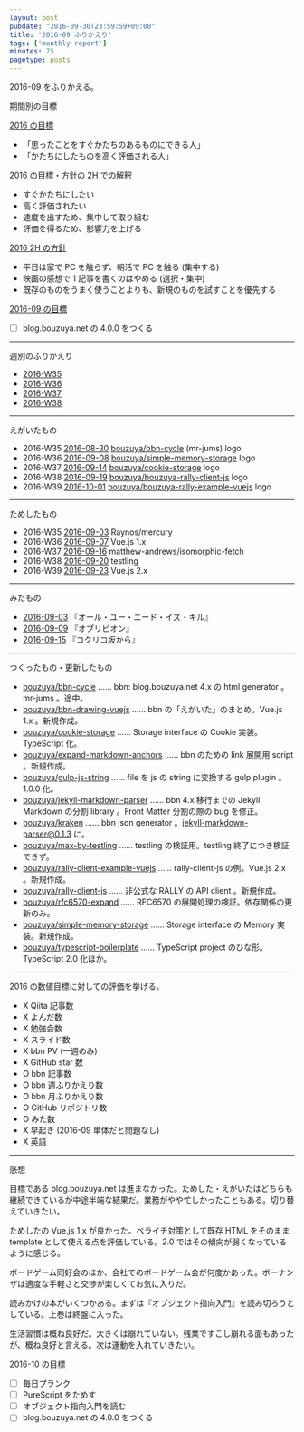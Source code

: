 ```yaml
---
layout: post
pubdate: "2016-09-30T23:59:59+09:00"
title: '2016-09 ふりかえり'
tags: ['monthly report']
minutes: 75
pagetype: posts
---
```

2016-09 をふりかえる。

期間別の目標

[2016 の目標][2015-12-31]

- 「思ったことをすぐかたちのあるものにできる人」
- 「かたちにしたものを高く評価される人」

[2016 の目標・方針の 2H での解釈][2016-07-31]

- すぐかたちにしたい
- 高く評価されたい
- 速度を出すため、集中して取り組む
- 評価を得るため、影響力を上げる

[2016 2H の方針][2016-07-31]

- 平日は家で PC を触らず、朝活で PC を触る (集中する)
- 映画の感想で 1 記事を書くのはやめる (選択・集中)
- 既存のものをうまく使うことよりも、新規のものを試すことを優先する

[2016-09 の目標][2016-08-31]

- [ ] blog.bouzuya.net の 4.0.0 をつくる

-----

週別のふりかえり

- [2016-W35][2016-09-04]
- [2016-W36][2016-09-11]
- [2016-W37][2016-09-18]
- [2016-W38][2016-09-25]

-----

えがいたもの

- 2016-W35 [2016-08-30][] [bouzuya/bbn-cycle][] (mr-jums) logo
- 2016-W36 [2016-09-08][] [bouzuya/simple-memory-storage][] logo
- 2016-W37 [2016-09-14][] [bouzuya/cookie-storage][] logo
- 2016-W38 [2016-09-19][] [bouzuya/bouzuya-rally-client-js][] logo
- 2016-W39 [2016-10-01][] [bouzuya/bouzuya-rally-example-vuejs][] logo

-----

ためしたもの

- 2016-W35 [2016-09-03][] Raynos/mercury
- 2016-W36 [2016-09-07][] Vue.js 1.x
- 2016-W37 [2016-09-16][] matthew-andrews/isomorphic-fetch
- 2016-W38 [2016-09-20][] testling
- 2016-W39 [2016-09-23][] Vue.js 2.x

-----

みたもの

- [2016-09-03][] 『オール・ユー・ニード・イズ・キル』
- [2016-09-09][] 『オブリビオン』
- [2016-09-15][] 『コクリコ坂から』

-----

つくったもの・更新したもの

- [bouzuya/bbn-cycle][] …… bbn: blog.bouzuya.net 4.x の html generator 。mr-jums 。途中。
- [bouzuya/bbn-drawing-vuejs][] …… bbn の「えがいた」のまとめ。Vue.js 1.x 。新規作成。
- [bouzuya/cookie-storage][] …… Storage interface の Cookie 実装。TypeScript 化。
- [bouzuya/expand-markdown-anchors][] …… bbn のための link 展開用 script 。新規作成。
- [bouzuya/gulp-js-string][] …… file を js の string に変換する gulp plugin 。 1.0.0 化。
- [bouzuya/jekyll-markdown-parser][] …… bbn 4.x 移行までの Jekyll Markdown の分割 library 。Front Matter 分割の際の bug を修正。
- [bouzuya/kraken][] …… bbn json generator 。jekyll-markdown-parser@0.1.3 に。
- [bouzuya/max-by-testling][] …… testling の検証用。testling 終了につき検証できず。
- [bouzuya/rally-client-example-vuejs][] …… rally-client-js の例。Vue.js 2.x 。新規作成。
- [bouzuya/rally-client-js][] …… 非公式な RALLY の API client 。新規作成。
- [bouzuya/rfc6570-expand][] …… RFC6570 の展開処理の検証。依存関係の更新のみ。
- [bouzuya/simple-memory-storage][] …… Storage interface の Memory 実装。新規作成。
- [bouzuya/typescript-boilerplate][] …… TypeScript project のひな形。TypeScript 2.0 化ほか。

-----

2016 の数値目標に対しての評価を挙げる。

- X Qiita 記事数
- X よんだ数
- X 勉強会数
- X スライド数
- X bbn PV (一週のみ)
- X GitHub star 数
- O bbn 記事数
- O bbn 週ふりかえり数
- O bbn 月ふりかえり数
- O GitHub リポジトリ数
- O みた数
- X 早起き (2016-09 単体だと問題なし)
- X 英語

-----

感想

目標である blog.bouzuya.net は進まなかった。ためした・えがいたはどちらも継続できているが中途半端な結果だ。業務がやや忙しかったこともある。切り替えていきたい。

ためしたの Vue.js 1.x が良かった。ペライチ対策として既存 HTML をそのまま template として使える点を評価している。2.0 ではその傾向が弱くなっているように感じる。

ボードゲーム同好会のほか、会社でのボードゲーム会が何度かあった。ボーナンザは適度な手軽さと交渉が楽しくてお気に入りだ。

読みかけの本がいくつかある。まずは『オブジェクト指向入門』を読み切ろうとしている。上巻は終盤に入った。

生活習慣は概ね良好だ。大きくは崩れていない。残業ですこし崩れる面もあったが、概ね良好と言える。次は運動を入れていきたい。

2016-10 の目標

- [ ] 毎日プランク
- [ ] PureScript をためす
- [ ] オブジェクト指向入門を読む
- [ ] blog.bouzuya.net の 4.0.0 をつくる

[2015-12-31]: http://blog.bouzuya.net/2015/12/31/
[2016-07-31]: http://blog.bouzuya.net/2016/07/31/
[2016-08-30]: http://blog.bouzuya.net/2016/08/30/
[2016-08-31]: http://blog.bouzuya.net/2016/08/31/
[2016-09-03]: http://blog.bouzuya.net/2016/09/03/
[2016-09-04]: http://blog.bouzuya.net/2016/09/04/
[2016-09-07]: http://blog.bouzuya.net/2016/09/07/
[2016-09-08]: http://blog.bouzuya.net/2016/09/08/
[2016-09-09]: http://blog.bouzuya.net/2016/09/09/
[2016-09-11]: http://blog.bouzuya.net/2016/09/11/
[2016-09-14]: http://blog.bouzuya.net/2016/09/14/
[2016-09-15]: http://blog.bouzuya.net/2016/09/15/
[2016-09-16]: http://blog.bouzuya.net/2016/09/16/
[2016-09-18]: http://blog.bouzuya.net/2016/09/18/
[2016-09-19]: http://blog.bouzuya.net/2016/09/19/
[2016-09-20]: http://blog.bouzuya.net/2016/09/20/
[2016-09-23]: http://blog.bouzuya.net/2016/09/23/
[2016-09-25]: http://blog.bouzuya.net/2016/09/25/
[2016-10-01]: http://blog.bouzuya.net/2016/10/01/
[bouzuya/bbn-cycle]: https://github.com/bouzuya/bbn-cycle
[bouzuya/bbn-drawing-vuejs]: https://github.com/bouzuya/bbn-drawing-vuejs
[bouzuya/bouzuya-rally-client-js]: https://github.com/bouzuya/bouzuya-rally-client-js
[bouzuya/bouzuya-rally-example-vuejs]: https://github.com/bouzuya/bouzuya-rally-example-vuejs
[bouzuya/cookie-storage]: https://github.com/bouzuya/cookie-storage
[bouzuya/expand-markdown-anchors]: https://github.com/bouzuya/expand-markdown-anchors
[bouzuya/gulp-js-string]: https://github.com/bouzuya/gulp-js-string
[bouzuya/jekyll-markdown-parser]: https://github.com/bouzuya/jekyll-markdown-parser
[bouzuya/kraken]: https://github.com/bouzuya/kraken
[bouzuya/max-by-testling]: https://github.com/bouzuya/max-by-testling
[bouzuya/rally-client-example-vuejs]: https://github.com/bouzuya/rally-client-example-vuejs
[bouzuya/rally-client-js]: https://github.com/bouzuya/rally-client-js
[bouzuya/rfc6570-expand]: https://github.com/bouzuya/rfc6570-expand
[bouzuya/simple-memory-storage]: https://github.com/bouzuya/simple-memory-storage
[bouzuya/typescript-boilerplate]: https://github.com/bouzuya/typescript-boilerplate
